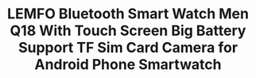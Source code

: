 ---
templateKey: product-page-template
featuredImage: >-
  ../../../img/32862038594_0LEMFO-Bluetooth-Smart-Watch-Men-Q18-With-Touch-Screen-Big-Battery-Support-TF-Sim-Card-Camera.jpg
price: 28.846000000000004
id: '32862038594'
title: >-
  LEMFO Bluetooth Smart Watch Men Q18 With Touch Screen Big Battery Support TF
  Sim Card Camera for Android Phone Smartwatch
images:
  - >-
    ../../../img/32862038594_0LEMFO-Bluetooth-Smart-Watch-Men-Q18-With-Touch-Screen-Big-Battery-Support-TF-Sim-Card-Camera.jpg
  - >-
    ../../../img/32862038594_1LEMFO-Bluetooth-Smart-Watch-Men-Q18-With-Touch-Screen-Big-Battery-Support-TF-Sim-Card-Camera.jpg
  - >-
    ../../../img/32862038594_2LEMFO-Bluetooth-Smart-Watch-Men-Q18-With-Touch-Screen-Big-Battery-Support-TF-Sim-Card-Camera.jpg
  - >-
    ../../../img/32862038594_3LEMFO-Bluetooth-Smart-Watch-Men-Q18-With-Touch-Screen-Big-Battery-Support-TF-Sim-Card-Camera.jpg
  - >-
    ../../../img/32862038594_4LEMFO-Bluetooth-Smart-Watch-Men-Q18-With-Touch-Screen-Big-Battery-Support-TF-Sim-Card-Camera.jpg
  - ../../../img/32862038594_Color_0_0.jpg
  - ../../../img/32862038594_Color_0_1.jpg
  - ../../../img/32862038594_Color_0_2.jpg
  - ../../../img/32862038594_Color_0_3.jpg
options:
  - title: Color
    options:
      - optionId: '14:29'
        src: ../../../img/32862038594_Color_0_0.jpg
        text: White
      - optionId: '14:193'
        src: ../../../img/32862038594_Color_0_1.jpg
        text: Black
      - optionId: '14:350853'
        src: ../../../img/32862038594_Color_0_2.jpg
        text: Silver
      - optionId: '14:350850'
        src: ../../../img/32862038594_Color_0_3.jpg
        text: Gold
  - title: Ships From
    options:
      - optionId: '200007763:201336100'
        text: China
      - optionId: '200007763:201336101'
        text: Germany
      - optionId: '200007763:201336104'
        text: Spain
      - optionId: '200007763:201336099'
        text: Australia
      - optionId: '200007763:201336342'
        text: France
      - optionId: '200007763:201336343'
        text: Italy
variants:
  - skuAttr: '14:193;200007763:201336100'
    pricing: '19.28'
    discount: '10.99'
    combinedAttributes:
      - '14:193'
      - '200007763:201336100'
  - skuAttr: '14:193;200007763:201336104'
    pricing: '24.99'
    discount: '14.24'
    combinedAttributes:
      - '14:193'
      - '200007763:201336104'
  - skuAttr: '14:193;200007763:201336342'
    pricing: '24.99'
    discount: '14.24'
    combinedAttributes:
      - '14:193'
      - '200007763:201336342'
  - skuAttr: '14:193;200007763:201336101'
    pricing: '24.99'
    discount: '14.24'
    combinedAttributes:
      - '14:193'
      - '200007763:201336101'
  - skuAttr: '14:193;200007763:201336099'
    pricing: '24.99'
    discount: '14.24'
    combinedAttributes:
      - '14:193'
      - '200007763:201336099'
  - skuAttr: '14:193;200007763:201336343'
    pricing: '24.99'
    discount: '14.24'
    combinedAttributes:
      - '14:193'
      - '200007763:201336343'
  - skuAttr: '14:29;200007763:201336100'
    pricing: '19.28'
    discount: '10.99'
    combinedAttributes:
      - '14:29'
      - '200007763:201336100'
  - skuAttr: '14:29;200007763:201336104'
    pricing: '24.99'
    discount: '14.24'
    combinedAttributes:
      - '14:29'
      - '200007763:201336104'
  - skuAttr: '14:29;200007763:201336342'
    pricing: '24.99'
    discount: '14.24'
    combinedAttributes:
      - '14:29'
      - '200007763:201336342'
  - skuAttr: '14:29;200007763:201336101'
    pricing: '24.99'
    discount: '14.24'
    combinedAttributes:
      - '14:29'
      - '200007763:201336101'
  - skuAttr: '14:29;200007763:201336099'
    pricing: '24.99'
    discount: '14.24'
    combinedAttributes:
      - '14:29'
      - '200007763:201336099'
  - skuAttr: '14:29;200007763:201336343'
    pricing: '24.99'
    discount: '14.24'
    combinedAttributes:
      - '14:29'
      - '200007763:201336343'
  - skuAttr: '14:350850;200007763:201336100'
    pricing: '19.28'
    discount: '10.99'
    combinedAttributes:
      - '14:350850'
      - '200007763:201336100'
  - skuAttr: '14:350850;200007763:201336104'
    pricing: '24.99'
    discount: '14.24'
    combinedAttributes:
      - '14:350850'
      - '200007763:201336104'
  - skuAttr: '14:350850;200007763:201336342'
    pricing: '24.99'
    discount: '14.24'
    combinedAttributes:
      - '14:350850'
      - '200007763:201336342'
  - skuAttr: '14:350850;200007763:201336101'
    pricing: '24.99'
    discount: '14.24'
    combinedAttributes:
      - '14:350850'
      - '200007763:201336101'
  - skuAttr: '14:350850;200007763:201336099'
    pricing: '24.99'
    discount: '14.24'
    combinedAttributes:
      - '14:350850'
      - '200007763:201336099'
  - skuAttr: '14:350850;200007763:201336343'
    pricing: '24.99'
    discount: '14.24'
    combinedAttributes:
      - '14:350850'
      - '200007763:201336343'
  - skuAttr: '14:350853;200007763:201336100'
    pricing: '19.28'
    discount: '10.99'
    combinedAttributes:
      - '14:350853'
      - '200007763:201336100'
  - skuAttr: '14:350853;200007763:201336104'
    pricing: '24.99'
    discount: '14.24'
    combinedAttributes:
      - '14:350853'
      - '200007763:201336104'
  - skuAttr: '14:350853;200007763:201336342'
    pricing: '24.99'
    discount: '14.24'
    combinedAttributes:
      - '14:350853'
      - '200007763:201336342'
  - skuAttr: '14:350853;200007763:201336101'
    pricing: '24.99'
    discount: '14.24'
    combinedAttributes:
      - '14:350853'
      - '200007763:201336101'
  - skuAttr: '14:350853;200007763:201336099'
    pricing: '24.99'
    discount: '14.24'
    combinedAttributes:
      - '14:350853'
      - '200007763:201336099'
  - skuAttr: '14:350853;200007763:201336343'
    pricing: '24.99'
    discount: '14.24'
    combinedAttributes:
      - '14:350853'
      - '200007763:201336343'
tags:
  - Display Size
  - 1.54inch
  - Movement Type
  - Electronic
  - Function
  - >-
    Passometer,Sleep Tracker,Calendar,Dial Call,Push Message,Alarm
    Clock,Month,24 hour instruction,Fitness Tracker,Answer Call,Message
    Reminder,Week,Call Reminder
  - Case Material
  - Alloy
  - Rear Camera
  - 0.3MP
  - Language
  - 'Russian,Portuguese,Spanish,English,German,Italian,French'
  - Battery Capacity
  - '>450mAh'
  - Type
  - On Wrist
  - CPU Model
  - MTK6261
  - Battery Detachable
  - 'Yes'
  - ROM
  - <128MB
  - Waterproof Grade
  - Life Waterproof
  - RAM
  - <128MB
  - Screen Shape
  - Square
  - Network Mode
  - 2g
  - Application Age Group
  - Adult
  - System
  - None
  - Style
  - Fashion
  - Band Material
  - Silica Gel
  - SIM Card Available
  - 'Yes'
  - Resolution
  - 240*240
  - Brand Name
  - LEMFO
  - Multiple Dials
  - 'Yes'
  - CPU Manufacturer
  - Mediatek
  - Compatibility
  - All Compatible
meta: {}
---